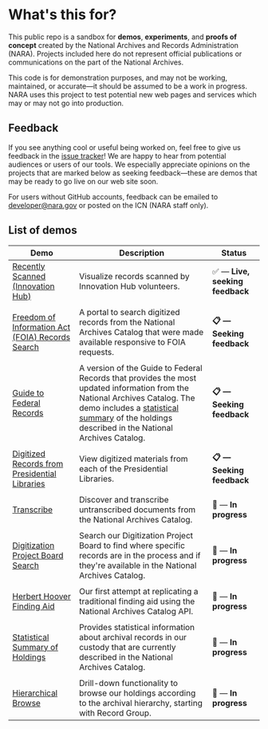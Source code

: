 # What's this for?

This public repo is a sandbox for __demos__, __experiments__, and __proofs of concept__ created by the National Archives and Records Administration (NARA). Projects included here do not represent official publications or communications on the part of the National Archives.

This code is for demonstration purposes, and may not be working, maintained, or accurate—it should be assumed to be a work in progress. NARA uses this project to test potential new web pages and services which may or may not go into production.

## Feedback

If you see anything cool or useful being worked on, feel free to give us feedback in the [issue tracker](https://github.com/usnationalarchives/sandbox/issues)! We are happy to hear from potential audiences or users of our tools. We especially appreciate opinions on the projects that are marked below as seeking feedback—these are demos that may be ready to go live on our web site soon. 

For users without GitHub accounts, feedback can be emailed to developer@nara.gov or posted on the ICN (NARA staff only).

## List of demos

| Demo          | Description   | Status |
| ------------- | ------------- | ------ |
| [Recently Scanned (Innovation Hub)](https://www.archives.gov/innovation-hub/recentlyscanned) | Visualize records scanned by Innovation Hub volunteers. | :white_check_mark: — __Live, seeking feedback__ |
||||
| [Freedom of Information Act (FOIA) Records Search](https://usnationalarchives.github.io/sandbox/FOIA.html) | A portal to search digitized records from the National Archives Catalog that were made available responsive to FOIA requests. | __&#x1F4CB; — Seeking feedback__ |
||||
| [Guide to Federal Records](https://usnationalarchives.github.io/sandbox/Guide_to_Federal_Records.html) | A version of the Guide to Federal Records that provides the most updated information from the National Archives Catalog. The demo includes a [statistical summary](https://usnationalarchives.github.io/demos/statistical_summary.html) of the holdings described in the National Archives Catalog. | __&#x1F4CB; — Seeking feedback__ |
||||
| [Digitized Records from Presidential Libraries](https://usnationalarchives.github.io/sandbox/presidential_libraries_portal.html) | View digitized materials from each of the Presidential Libraries. | __&#x1F4CB; — Seeking feedback__ |
||||
| [Transcribe](https://usnationalarchives.github.io/sandbox/transcription_mission.html) | Discover and transcribe untranscribed documents from the National Archives Catalog. | &#x1F6A7; — __In progress__ |
||||
| [Digitization Project Board Search](https://usnationalarchives.github.io/sandbox/digitization-search.html) | Search our Digitization Project Board to find where specific records are in the process and if they're available in the National Archives Catalog. | &#x1F6A7; — __In progress__ |
||||
| [Herbert Hoover Finding Aid](https://usnationalarchives.github.io/sandbox/hoover.html) | Our first attempt at replicating a traditional finding aid using the National Archives Catalog API. | &#x1F6A7; — __In progress__ |
||||
| [Statistical Summary of Holdings](https://usnationalarchives.github.io/sandbox/statistical_summary.html) | Provides statistical information about archival records in our custody that are currently described in the National Archives Catalog. | &#x1F6A7; — __In progress__ |
||||
| [Hierarchical Browse](https://usnationalarchives.github.io/sandbox/browse.html) | Drill-down functionality to browse our holdings according to the archival hierarchy, starting with Record Group. | &#x1F6A7; — __In progress__ |
